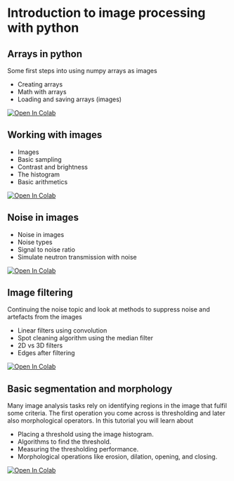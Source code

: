 # Introduction to image processing with python

## Arrays in python
Some first steps into using numpy arrays as images
- Creating arrays
- Math with arrays
- Loading and saving arrays (images)

<a href="https://colab.research.google.com/github/ImagingELearning/ImageProcessing/blob/main/tutorials/01_ArraysInPython/01_ArraysInPython.ipynb" target="_blank">
  <img src="https://colab.research.google.com/assets/colab-badge.svg" alt="Open In Colab"/>
</a>

## Working with images
- Images
- Basic sampling
- Contrast and brightness
- The histogram
- Basic arithmetics

<a href="https://colab.research.google.com/github/ImagingELearning/ImageProcessing/blob/main/tutorials/02_WorkingWithImages/02_WorkingWithImages.ipynb" target="_blank">
  <img src="https://colab.research.google.com/assets/colab-badge.svg" alt="Open In Colab"/>
</a>
       
## Noise in images
- Noise in images
- Noise types
- Signal to noise ratio
- Simulate neutron transmission with noise

<a href="https://colab.research.google.com/github/ImagingELearning/ImageProcessing/blob/main/tutorials/03_Noise/NoiseInNeutronImages.ipynb" target="_blank">
  <img src="https://colab.research.google.com/assets/colab-badge.svg" alt="Open In Colab"/>
</a>

## Image filtering
Continuing the noise topic and look at methods to suppress noise and artefacts from the images
- Linear filters using convolution
- Spot cleaning algorithm using the median filter
- 2D vs 3D filters
- Edges after filtering

<a href="https://colab.research.google.com/github/ImagingELearning/ImageProcessing/blob/main/tutorials/04_FilteringTechniques/04_FilteringTechniques.ipynb" target="_blank">
  <img src="https://colab.research.google.com/assets/colab-badge.svg" alt="Open In Colab"/>
</a>

## Basic segmentation and morphology
Many image analysis tasks rely on identifying regions in the image that fulfil some criteria. The first operation you come across is thresholding  and later also morphological operators. In this tutorial you will learn about
- Placing a threshold using the image histogram.
- Algorithms to find the threshold.
- Measuring the thresholding performance.
- Morphological operations like erosion, dilation, opening, and closing.

<a href="https://colab.research.google.com/github/ImagingELearning/ImageProcessing/blob/main/tutorials/05_ThresholdingAndMorphology/05_BasicSegmentation.ipynb" target="_blank">
  <img src="https://colab.research.google.com/assets/colab-badge.svg" alt="Open In Colab"/>
</a>
